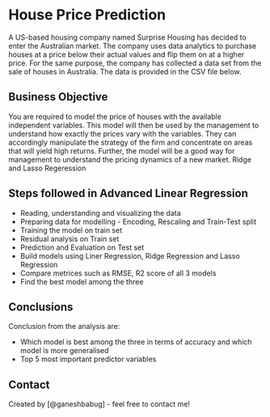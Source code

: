 # House Price Prediction 
A US-based housing company named Surprise Housing has decided to enter the Australian market. The company uses data analytics to purchase houses at a price below their actual values and flip them on at a higher price. For the same purpose, the company has collected a data set from the sale of houses in Australia. The data is provided in the CSV file below.


## Business Objective
You are required to model the price of houses with the available independent variables. This model will then be used by the management to understand how exactly the prices vary with the variables. They can accordingly manipulate the strategy of the firm and concentrate on areas that will yield high returns. Further, the model will be a good way for management to understand the pricing dynamics of a new market.
Ridge and Lasso Regeression


## Steps followed in Advanced Linear Regression
* Reading, understanding and visualizing the data
* Preparing data  for modelling - Encoding, Rescaling and Train-Test split
* Training the model on train set
* Residual analysis on Train set
* Prediction and Evaluation on Test set
* Build models using Liner Regression, Ridge Regression and Lasso Regression
* Compare metrices such as RMSE, R2 score of all 3 models
* Find the best model among the three


## Conclusions
Conclusion from the analysis are:
- Which model is best among the three in terms of accuracy and which model is more generalised
- Top 5 most important predictor variables


## Contact
Created by [@ganeshbabug] - feel free to contact me!
